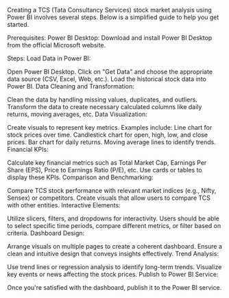 Creating a TCS (Tata Consultancy Services) stock market analysis using Power BI involves several steps. Below is a simplified guide to help you get started.

Prerequisites:
Power BI Desktop: Download and install Power BI Desktop from the official Microsoft website.


Steps:
Load Data in Power BI:

Open Power BI Desktop.
Click on "Get Data" and choose the appropriate data source (CSV, Excel, Web, etc.).
Load the historical stock data into Power BI.
Data Cleaning and Transformation:

Clean the data by handling missing values, duplicates, and outliers.
Transform the data to create necessary calculated columns like daily returns, moving averages, etc.
Data Visualization:

Create visuals to represent key metrics. Examples include:
Line chart for stock prices over time.
Candlestick chart for open, high, low, and close prices.
Bar chart for daily returns.
Moving average lines to identify trends.
Financial KPIs:

Calculate key financial metrics such as Total Market Cap, Earnings Per Share (EPS), Price to Earnings Ratio (P/E), etc.
Use cards or tables to display these KPIs.
Comparison and Benchmarking:

Compare TCS stock performance with relevant market indices (e.g., Nifty, Sensex) or competitors.
Create visuals that allow users to compare TCS with other entities.
Interactive Elements:

Utilize slicers, filters, and dropdowns for interactivity. Users should be able to select specific time periods, compare different metrics, or filter based on criteria.
Dashboard Design:

Arrange visuals on multiple pages to create a coherent dashboard.
Ensure a clean and intuitive design that conveys insights effectively.
Trend Analysis:

Use trend lines or regression analysis to identify long-term trends.
Visualize key events or news affecting the stock prices.
Publish to Power BI Service:

Once you're satisfied with the dashboard, publish it to the Power BI service.


